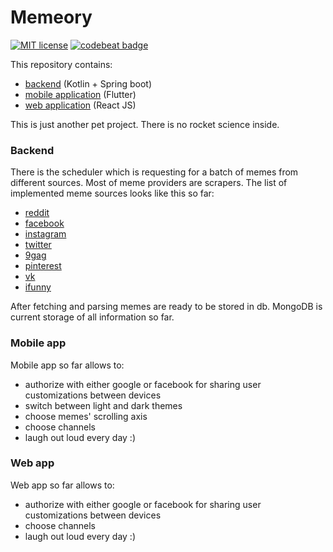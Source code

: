 # Memeory
[![MIT license](https://img.shields.io/badge/license-MIT-purple.svg)](https://opensource.org/licenses/MIT)
[![codebeat badge](https://codebeat.co/badges/1232b163-6bdf-4f75-951f-9252af33cdaf)](https://codebeat.co/projects/github-com-sokomishalov-memeory-master)

This repository contains:
 - [backend](./backend) (Kotlin + Spring boot) 
 - [mobile application](./mobile-app) (Flutter)
 - [web application](./web-app) (React JS) 

This is just another pet project. There is no rocket science inside.

### Backend

There is the scheduler which is requesting for a batch of memes 
from different sources. Most of meme providers are scrapers.
The list of implemented meme sources looks like this so far:
- [reddit](https://www.reddit.com)
- [facebook](https://www.facebook.com)
- [instagram](https://www.instagram.com)
- [twitter](https://twitter.com)
- [9gag](https://9gag.com)
- [pinterest](https://www.pinterest.com)
- [vk](https://vk.com)
- [ifunny](https://ifunny.co)

After fetching and parsing memes are ready to be stored in db. 
MongoDB is current storage of all information so far.

### Mobile app

Mobile app so far allows to:
 - authorize with either google or facebook for sharing user 
 customizations between devices
 - switch between light and dark themes
 - choose memes' scrolling axis
 - choose channels
 - laugh out loud every day :)

### Web app

Web app so far allows to:
- authorize with either google or facebook for sharing user 
 customizations between devices
 - choose channels
 - laugh out loud every day :)
